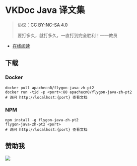 # VKDoc Java 译文集

> 协议：[CC BY-NC-SA 4.0](http://creativecommons.org/licenses/by-nc-sa/4.0/)
> 
> 要打多久，就打多久，一直打到完全胜利！——教员

* [在线阅读](https://vdjava.flygon.net)

## 下载

### Docker

```
docker pull apachecn0/flygon-java-zh-pt2
docker run -tid -p <port>:80 apachecn0/flygon-java-zh-pt2
# 访问 http://localhost:{port} 查看文档
```

### NPM

```
npm install -g flygon-java-zh-pt2
flygon-java-zh-pt2 <port>
# 访问 http://localhost:{port} 查看文档
```

## 赞助我

![](https://img-blog.csdnimg.cn/20200112005920729.png)
